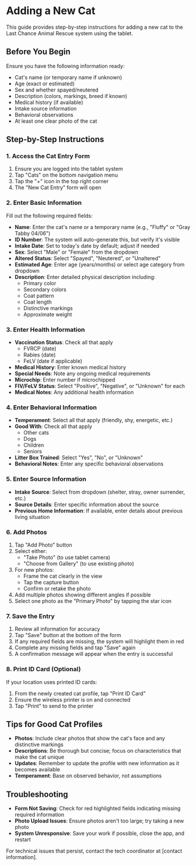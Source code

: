 # Adding a New Cat

This guide provides step-by-step instructions for adding a new cat to the Last Chance Animal Rescue system using the tablet.

## Before You Begin

Ensure you have the following information ready:
- Cat's name (or temporary name if unknown)
- Age (exact or estimated)
- Sex and whether spayed/neutered
- Description (colors, markings, breed if known)
- Medical history (if available)
- Intake source information
- Behavioral observations
- At least one clear photo of the cat

## Step-by-Step Instructions

### 1. Access the Cat Entry Form

1. Ensure you are logged into the tablet system
2. Tap "Cats" on the bottom navigation menu
3. Tap the "+" icon in the top right corner
4. The "New Cat Entry" form will open

### 2. Enter Basic Information

Fill out the following required fields:

- **Name**: Enter the cat's name or a temporary name (e.g., "Fluffy" or "Gray Tabby 04/06")
- **ID Number**: The system will auto-generate this, but verify it's visible
- **Intake Date**: Set to today's date by default; adjust if needed
- **Sex**: Select "Male" or "Female" from the dropdown
- **Altered Status**: Select "Spayed", "Neutered", or "Unaltered"
- **Estimated Age**: Enter age (years/months) or select age category from dropdown
- **Description**: Enter detailed physical description including:
  - Primary color
  - Secondary colors
  - Coat pattern
  - Coat length
  - Distinctive markings
  - Approximate weight

### 3. Enter Health Information

- **Vaccination Status**: Check all that apply
  - FVRCP (date)
  - Rabies (date)
  - FeLV (date if applicable)
- **Medical History**: Enter known medical history
- **Special Needs**: Note any ongoing medical requirements
- **Microchip**: Enter number if microchipped
- **FIV/FeLV Status**: Select "Positive", "Negative", or "Unknown" for each
- **Medical Notes**: Any additional health information

### 4. Enter Behavioral Information

- **Temperament**: Select all that apply (friendly, shy, energetic, etc.)
- **Good With**: Check all that apply
  - Other cats
  - Dogs
  - Children
  - Seniors
- **Litter Box Trained**: Select "Yes", "No", or "Unknown"
- **Behavioral Notes**: Enter any specific behavioral observations

### 5. Enter Source Information

- **Intake Source**: Select from dropdown (shelter, stray, owner surrender, etc.)
- **Source Details**: Enter specific information about the source
- **Previous Home Information**: If available, enter details about previous living situation

### 6. Add Photos

1. Tap "Add Photo" button
2. Select either:
   - "Take Photo" (to use tablet camera)
   - "Choose from Gallery" (to use existing photo)
3. For new photos:
   - Frame the cat clearly in the view
   - Tap the capture button
   - Confirm or retake the photo
4. Add multiple photos showing different angles if possible
5. Select one photo as the "Primary Photo" by tapping the star icon

### 7. Save the Entry

1. Review all information for accuracy
2. Tap "Save" button at the bottom of the form
3. If any required fields are missing, the system will highlight them in red
4. Complete any missing fields and tap "Save" again
5. A confirmation message will appear when the entry is successful

### 8. Print ID Card (Optional)

If your location uses printed ID cards:
1. From the newly created cat profile, tap "Print ID Card"
2. Ensure the wireless printer is on and connected
3. Tap "Print" to send to the printer

## Tips for Good Cat Profiles

- **Photos**: Include clear photos that show the cat's face and any distinctive markings
- **Descriptions**: Be thorough but concise; focus on characteristics that make the cat unique
- **Updates**: Remember to update the profile with new information as it becomes available
- **Temperament**: Base on observed behavior, not assumptions

## Troubleshooting

- **Form Not Saving**: Check for red highlighted fields indicating missing required information
- **Photo Upload Issues**: Ensure photos aren't too large; try taking a new photo
- **System Unresponsive**: Save your work if possible, close the app, and restart

For technical issues that persist, contact the tech coordinator at [contact information]. 
